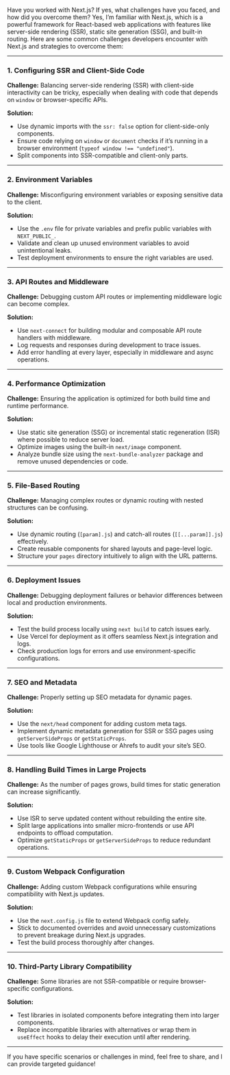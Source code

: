 Have you worked with Next.js? If yes, what challenges have you faced, and how did you overcome them?
Yes, I’m familiar with Next.js, which is a powerful framework for React-based web applications with features like server-side rendering (SSR), static site generation (SSG), and built-in routing. Here are some common challenges developers encounter with Next.js and strategies to overcome them:

---

### 1. **Configuring SSR and Client-Side Code**
   **Challenge:** Balancing server-side rendering (SSR) with client-side interactivity can be tricky, especially when dealing with code that depends on `window` or browser-specific APIs.

   **Solution:**
   - Use dynamic imports with the `ssr: false` option for client-side-only components.
   - Ensure code relying on `window` or `document` checks if it’s running in a browser environment (`typeof window !== "undefined"`).
   - Split components into SSR-compatible and client-only parts.

---

### 2. **Environment Variables**
   **Challenge:** Misconfiguring environment variables or exposing sensitive data to the client.

   **Solution:**
   - Use the `.env` file for private variables and prefix public variables with `NEXT_PUBLIC_`.
   - Validate and clean up unused environment variables to avoid unintentional leaks.
   - Test deployment environments to ensure the right variables are used.

---

### 3. **API Routes and Middleware**
   **Challenge:** Debugging custom API routes or implementing middleware logic can become complex.

   **Solution:**
   - Use `next-connect` for building modular and composable API route handlers with middleware.
   - Log requests and responses during development to trace issues.
   - Add error handling at every layer, especially in middleware and async operations.

---

### 4. **Performance Optimization**
   **Challenge:** Ensuring the application is optimized for both build time and runtime performance.

   **Solution:**
   - Use static site generation (SSG) or incremental static regeneration (ISR) where possible to reduce server load.
   - Optimize images using the built-in `next/image` component.
   - Analyze bundle size using the `next-bundle-analyzer` package and remove unused dependencies or code.

---

### 5. **File-Based Routing**
   **Challenge:** Managing complex routes or dynamic routing with nested structures can be confusing.

   **Solution:**
   - Use dynamic routing (`[param].js`) and catch-all routes (`[[...param]].js`) effectively.
   - Create reusable components for shared layouts and page-level logic.
   - Structure your `pages` directory intuitively to align with the URL patterns.

---

### 6. **Deployment Issues**
   **Challenge:** Debugging deployment failures or behavior differences between local and production environments.

   **Solution:**
   - Test the build process locally using `next build` to catch issues early.
   - Use Vercel for deployment as it offers seamless Next.js integration and logs.
   - Check production logs for errors and use environment-specific configurations.

---

### 7. **SEO and Metadata**
   **Challenge:** Properly setting up SEO metadata for dynamic pages.

   **Solution:**
   - Use the `next/head` component for adding custom meta tags.
   - Implement dynamic metadata generation for SSR or SSG pages using `getServerSideProps` or `getStaticProps`.
   - Use tools like Google Lighthouse or Ahrefs to audit your site’s SEO.

---

### 8. **Handling Build Times in Large Projects**
   **Challenge:** As the number of pages grows, build times for static generation can increase significantly.

   **Solution:**
   - Use ISR to serve updated content without rebuilding the entire site.
   - Split large applications into smaller micro-frontends or use API endpoints to offload computation.
   - Optimize `getStaticProps` or `getServerSideProps` to reduce redundant operations.

---

### 9. **Custom Webpack Configuration**
   **Challenge:** Adding custom Webpack configurations while ensuring compatibility with Next.js updates.

   **Solution:**
   - Use the `next.config.js` file to extend Webpack config safely.
   - Stick to documented overrides and avoid unnecessary customizations to prevent breakage during Next.js upgrades.
   - Test the build process thoroughly after changes.

---

### 10. **Third-Party Library Compatibility**
   **Challenge:** Some libraries are not SSR-compatible or require browser-specific configurations.

   **Solution:**
   - Test libraries in isolated components before integrating them into larger components.
   - Replace incompatible libraries with alternatives or wrap them in `useEffect` hooks to delay their execution until after rendering.

---

If you have specific scenarios or challenges in mind, feel free to share, and I can provide targeted guidance!